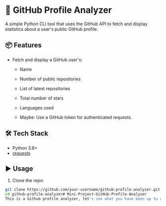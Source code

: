 # 🚀 GitHub Profile Analyzer

A simple Python CLI tool that uses the GitHub API to fetch and display statistics about a user's public GitHub profile.

## 📦 Features

- Fetch and display a GitHub user's:
  - Name
  - Number of public repositories
  - List of latest repositories
  - Total number of stars 
  - Languages used 

  - Maybe: Use a GitHub token for authenticated requests.

## 🛠️ Tech Stack

- Python 3.8+
- [requests](https://pypi.org/project/requests/)

## ▶️ Usage

1. Clone the repo:

```bash
git clone https://github.com/your-username/github-profile-analyzer.git
cd github-profile-analyzer# Mini-Project-GitHub-Profile-Analyzer
This is a Github profile analyzer, let's see what you have been up to on github.
